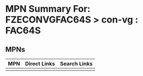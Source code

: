 



# MPN Summary For: FZECONVGFAC64S > con-vg : FAC64S

## MPNs
  

|MPN|Direct Links|Search Links|
| :--- | :--- | :--- |
||||
